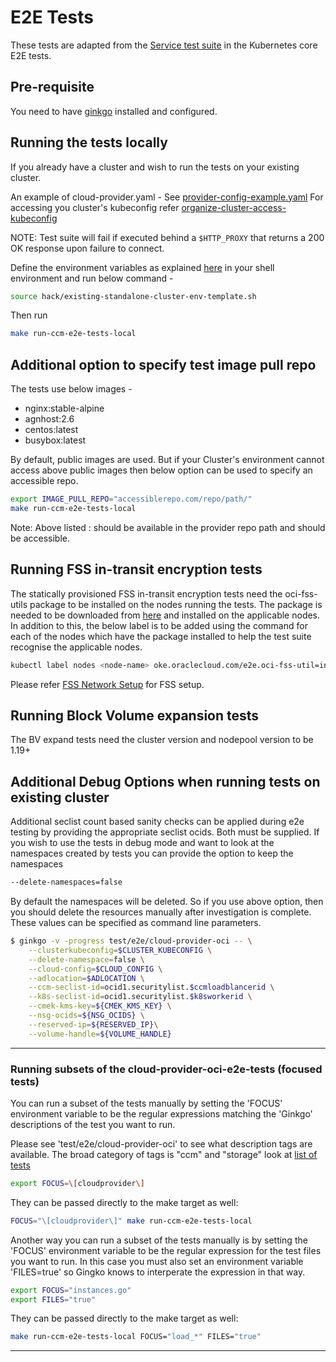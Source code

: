 # E2E Tests

These tests are adapted from the [Service test suite][1] in the Kubernetes core
E2E tests.

## Pre-requisite
You need to have [ginkgo][2] installed and configured.

## Running the tests locally

If you already have a cluster and wish to run the tests on your existing cluster.

An example of cloud-provider.yaml - See [provider-config-example.yaml](../../../manifests/provider-config-example.yaml)
For accessing you cluster's kubeconfig refer [organize-cluster-access-kubeconfig][3]

NOTE: Test suite will fail if executed behind a `$HTTP_PROXY` that returns a
200 OK response upon failure to connect.

Define the environment variables as explained [here](../../../hack/existing-standalone-cluster-env-template.sh) in your shell environment and run below command - 

```bash
source hack/existing-standalone-cluster-env-template.sh
```

Then run
```bash
make run-ccm-e2e-tests-local
```

## Additional option to specify test image pull repo

The tests use below images - 
*   nginx:stable-alpine
*   agnhost:2.6
*   centos:latest
*   busybox:latest

By default, public images are used. But if your Cluster's environment cannot access above public images then below option can be used to specify an accessible repo.

```bash
export IMAGE_PULL_REPO="accessiblerepo.com/repo/path/" 
make run-ccm-e2e-tests-local
```

Note: Above listed <IMAGE>:<TAG> should be available in the provider repo path and should be accessible.

## Running FSS in-transit encryption tests

The statically provisioned FSS in-transit encryption tests need the oci-fss-utils package to be installed on the nodes running the tests. The package is needed to be downloaded from [here][4] and installed on the applicable nodes. In addition to this, the below label is to be added using the command for each of the nodes which have the package installed to help the test suite recognise the applicable nodes.
```bash
kubectl label nodes <node-name> oke.oraclecloud.com/e2e.oci-fss-util=installed
```
Please refer [FSS Network Setup][5] for FSS setup. 

## Running Block Volume expansion tests

The BV expand tests need the cluster version and nodepool version to be 1.19+

## Additional Debug Options when running tests on existing cluster

Additional seclist count based sanity checks can be applied during e2e testing
by providing the appropriate seclist ocids. Both must be supplied.
If you wish to use the tests in debug mode and want to look at the namespaces created by tests you can provide the option to keep the namespaces 
```bash
--delete-namespaces=false
```
By default the namespaces will be deleted. So if you use above option, then you should delete the resources manually after investigation is complete.
These values can be specified as command line parameters.

```bash
$ ginkgo -v -progress test/e2e/cloud-provider-oci -- \
    --clusterkubeconfig=$CLUSTER_KUBECONFIG \
    --delete-namespace=false \
    --cloud-config=$CLOUD_CONFIG \
    --adlocation=$ADLOCATION \
    --ccm-seclist-id=ocid1.securitylist.$ccmloadblancerid \
    --k8s-seclist-id=ocid1.securitylist.$k8sworkerid \
    --cmek-kms-key=${CMEK_KMS_KEY} \
    --nsg-ocids=${NSG_OCIDS} \
    --reserved-ip=${RESERVED_IP}\
    --volume-handle=${VOLUME_HANDLE}
```

---

### Running subsets of the cloud-provider-oci-e2e-tests (focused tests)

You can run a subset of the tests manually by setting the 'FOCUS' environment variable to be the regular expressions matching the 'Ginkgo' descriptions of the test you want to run.

Please see 'test/e2e/cloud-provider-oci' to see what description tags are available.
The broad category of tags is "ccm" and "storage" look at [list of tests](ListOfTests.md)

```bash
export FOCUS=\[cloudprovider\]
```
They can be passed directly to the make target as well:

```bash
FOCUS="\[cloudprovider\]" make run-ccm-e2e-tests-local
```

Another way you can run a subset of the tests manually is by setting the 'FOCUS' environment variable
to be the regular expression for the test files you want to run. In this case you must also set an
environment variable 'FILES=true' so Gingko knows to interperate the expression in that way.

```bash
export FOCUS="instances.go"
export FILES="true"
```

They can be passed directly to the make target as well:

```bash
make run-ccm-e2e-tests-local FOCUS="load_*" FILES="true"
```

---

[1]: https://github.com/kubernetes/kubernetes/blob/0cb15453dae92d8be66cf42e6c1b04e21a2d0fb6/test/e2e/network/service.go
[2]: https://onsi.github.io/ginkgo/
[3]: https://kubernetes.io/docs/concepts/configuration/organize-cluster-access-kubeconfig/
[4]: https://www.oracle.com/downloads/cloud/cloud-infrastructure-file-storage-downloads.html
[5]: https://docs.oracle.com/en-us/iaas/Content/File/Tasks/securitylistsfilestorage.htm
